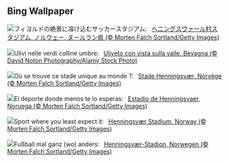 ## Bing Wallpaper
![](https://www.bing.com/th?id=OHR.FootballField_JA-JP7635549067_UHD.jpg&w=1000)フィヨルドの絶景に溶け込むサッカースタジアム:&nbsp;&ensp;[ヘニングスヴァール村スタジアム, ノルウェー, ヌールラン県 (© Morten Falch Sortland/Getty Images)](https://www.bing.com/th?id=OHR.FootballField_JA-JP7635549067_UHD.jpg)
<br><br/>
![](https://www.bing.com/th?id=OHR.Bevagna_IT-IT7498659443_UHD.jpg&w=1000)Ulivi nelle verdi colline umbre:&nbsp;&ensp;[Uliveto con vista sulla valle, Bevagna (© David Noton Photography/Alamy Stock Photo)](https://www.bing.com/th?id=OHR.Bevagna_IT-IT7498659443_UHD.jpg)
<br><br/>
![](https://www.bing.com/th?id=OHR.FootballField_FR-FR5351490022_UHD.jpg&w=1000)Où se trouve ce stade unique au monde ?:&nbsp;&ensp;[Stade Henningsvær, Norvège (© Morten Falch Sortland/Getty Images)](https://www.bing.com/th?id=OHR.FootballField_FR-FR5351490022_UHD.jpg)
<br><br/>
![](https://www.bing.com/th?id=OHR.FootballField_ES-ES1134626005_UHD.jpg&w=1000)El deporte donde menos te lo esperas:&nbsp;&ensp;[Estadio de Henningsvaer, Noruega (© Morten Falch Sortland/Getty Images)](https://www.bing.com/th?id=OHR.FootballField_ES-ES1134626005_UHD.jpg)
<br><br/>
![](https://www.bing.com/th?id=OHR.FootballField_EN-GB7873108108_UHD.jpg&w=1000)Sport where you least expect it:&nbsp;&ensp;[Henningsvær Stadium, Norway (© Morten Falch Sortland/Getty Images)](https://www.bing.com/th?id=OHR.FootballField_EN-GB7873108108_UHD.jpg)
<br><br/>
![](https://www.bing.com/th?id=OHR.FootballField_DE-DE1676000033_UHD.jpg&w=1000)Fußball mal ganz (wo) anders:&nbsp;&ensp;[Henningsvær-Stadion, Norwegen (© Morten Falch Sortland/Getty Images)](https://www.bing.com/th?id=OHR.FootballField_DE-DE1676000033_UHD.jpg)
<br><br/>
